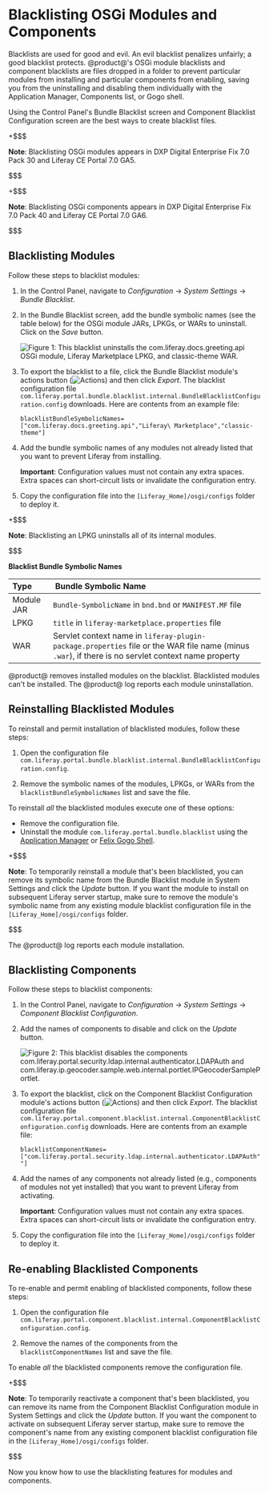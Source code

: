 # Blacklisting OSGi Modules and Components [](id=blacklisting-osgi-modules)

Blacklists are used for good and evil. An evil blacklist penalizes unfairly; a
good blacklist protects. @product@'s OSGi module blacklists and component
blacklists are files dropped in a folder to prevent particular modules from
installing and particular components from enabling, saving you from the
uninstalling and disabling them individually with the Application Manager,
Components list, or Gogo shell. 

Using the Control Panel's Bundle Blacklist screen and Component Blacklist
Configuration screen are the best ways to create blacklist files. 

+$$$

**Note**: Blacklisting OSGi modules appears in DXP Digital Enterprise Fix 7.0
Pack 30 and Liferay CE Portal 7.0 GA5.

$$$

+$$$

**Note**: Blacklisting OSGi components appears in DXP Digital Enterprise Fix 7.0
Pack 40 and Liferay CE Portal 7.0 GA6.

$$$

## Blacklisting Modules [](id=blacklisting-steps)

Follow these steps to blacklist modules:

1.  In the Control Panel, navigate to *Configuration* &rarr; *System Settings*
    &rarr; *Bundle Blacklist*. 

2.  In the Bundle Blacklist screen, add the bundle symbolic names (see the table
    below) for the OSGi module JARs, LPKGs, or WARs to uninstall. Click on the
    *Save* button.
 
    ![Figure 1: This blacklist uninstalls the
    `com.liferay.docs.greeting.api` OSGi module, Liferay Marketplace LPKG, and
    `classic-theme` WAR.](../../images/bundle-blacklist-configuration.png)

3.  To export the blacklist to a file, click the Bundle Blacklist module's 
    actions button 
    (![Actions](../../images/icon-actions.png))
    and then click *Export*. The blacklist configuration file
    `com.liferay.portal.bundle.blacklist.internal.BundleBlacklistConfiguration.config`
    downloads. Here are contents from an example file:

        blacklistBundleSymbolicNames=["com.liferay.docs.greeting.api","Liferay\ Marketplace","classic-theme"]

4.  Add the bundle symbolic names of any modules not already listed that you
    want to prevent Liferay from installing. 

    **Important**: Configuration values must not contain any extra spaces. Extra
    spaces can short-circuit lists or invalidate the configuration entry.

5.  Copy the configuration file into the 
    `[Liferay_Home]/osgi/configs` folder to deploy it. 

+$$$

**Note**: Blacklisting an LPKG uninstalls all of its internal modules. 

$$$

**Blacklist Bundle Symbolic Names**

Type |  &nbsp;Bundle Symbolic Name | 
:--------- | :--------------|
 Module JAR | `Bundle-SymbolicName` in `bnd.bnd` or `MANIFEST.MF` file |
 LPKG | `title` in `liferay-marketplace.properties` file |
 WAR | Servlet context name in `liferay-plugin-package.properties` file or the WAR file name (minus `.war`), if there is no servlet context name property | 

@product@ removes installed modules on the blacklist. Blacklisted modules can't
be installed. The @product@ log reports each module uninstallation.

## Reinstalling Blacklisted Modules [](id=reinstalling-blacklisted-modules)

To reinstall and permit installation of blacklisted modules, follow these steps:

1.  Open the configuration file
    `com.liferay.portal.bundle.blacklist.internal.BundleBlacklistConfiguration.config`.

2.  Remove the symbolic names of the modules, LPKGs, or WARs from the
    `blacklistBundleSymbolicNames` list and save the file. 

To reinstall *all* the blacklisted modules execute one of these options:

-   Remove the configuration file.
-   Uninstall the module `com.liferay.portal.bundle.blacklist` using the
    [Application Manager](/discover/portal/-/knowledge_base/7-0/managing-and-configuring-apps#using-the-app-manager)
    or
    [Felix Gogo Shell](/develop/reference/-/knowledge_base/7-0/using-the-felix-gogo-shell).

+$$$

**Note**: To temporarily reinstall a module that's been blacklisted, you can 
remove its symbolic name from the Bundle Blacklist module in System Settings and
click the *Update* button. If you want the module to install on subsequent
Liferay server startup, make sure to remove the module's symbolic name from any
existing module blacklist configuration file in the
`[Liferay_Home]/osgi/configs` folder.

$$$

The @product@ log reports each module installation. 

## Blacklisting Components [](id=blacklisting-components)

Follow these steps to blacklist components:

1.  In the Control Panel, navigate to *Configuration* &rarr; *System Settings*
    &rarr; *Component Blacklist Configuration*.

2.  Add the names of components to disable and click on the *Update* button. 

    ![Figure 2: This blacklist disables the components 
    `com.liferay.portal.security.ldap.internal.authenticator.LDAPAuth` and 
    `com.liferay.ip.geocoder.sample.web.internal.portlet.IPGeocoderSamplePortlet`.](../../images/component-blacklist-configuration.png)

3.  To export the blacklist, click on the Component Blacklist Configuration 
    module's actions button 
    (![Actions](../../images/icon-actions.png))
    and then click *Export*. The blacklist configuration file
    `com.liferay.portal.component.blacklist.internal.ComponentBlacklistConfiguration.config`
    downloads. Here are contents from an example file:

        blacklistComponentNames=["com.liferay.portal.security.ldap.internal.authenticator.LDAPAuth","com.liferay.ip.geocoder.sample.web.internal.portlet.IPGeocoderSamplePortlet "]

4.  Add the names of any components not already listed (e.g., components of 
    modules not yet installed) that you want to prevent Liferay from activating.

    **Important**: Configuration values must not contain any extra spaces. Extra
    spaces can short-circuit lists or invalidate the configuration entry.

5.  Copy the configuration file into the `[Liferay_Home]/osgi/configs` folder to
    deploy it. 

## Re-enabling Blacklisted Components [](id=re-enabling-blacklisted-components)

To re-enable and permit enabling of blacklisted components, follow these steps:

1.  Open the configuration file
    `com.liferay.portal.component.blacklist.internal.ComponentBlacklistConfiguration.config`.

2.  Remove the names of the components from the `blacklistComponentNames` list
    and save the file. 

To enable *all* the blacklisted components remove the configuration file.

+$$$

**Note**: To temporarily reactivate a component that's been blacklisted, you can
remove its name from the Component Blacklist Configuration module in System
Settings and click the *Update* button. If you want the component to activate on
subsequent Liferay server startup, make sure to remove the component's name from
any existing component blacklist configuration file in the
`[Liferay_Home]/osgi/configs` folder.

$$$

Now you know how to use the blacklisting features for modules and components.
